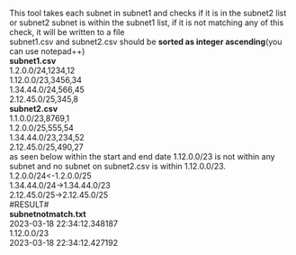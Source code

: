 <p>This tool takes each subnet in subnet1 and checks if it is in the subnet2 list or subnet2 subnet is within the subnet1 list, if it is not matching any of this check, it will be written to a file&nbsp;<br />
subnet1.csv and subnet2.csv should be <strong>sorted as integer ascending</strong>(you can use notepad++)&nbsp;<br />
<strong>subnet1.csv</strong>&nbsp;<br />
1.2.0.0/24,1234,12<br />
1.12.0.0/23,3456,34<br />
1.34.44.0/24,566,45<br />
2.12.45.0/25,345,8<br />
<strong>subnet2.csv</strong><br />
1.1.0.0/23,8769,1<br />
1.2.0.0/25,555,54<br />
1.34.44.0/23,234,52<br />
2.12.45.0/25,490,27<br />
as seen below within the start and end date 1.12.0.0/23 is not within any subnet and no subnet on subnet2.csv is within 1.12.0.0/23.<br />
1.2.0.0/24&lt;-1.2.0.0/25&nbsp; &nbsp;<br />
1.34.44.0/24-&gt;1.34.44.0/23<br />
2.12.45.0/25-&gt;2.12.45.0/25<br />
#RESULT#&nbsp;<br />
<strong>subnetnotmatch.txt</strong><br />
2023-03-18 22:34:12.348187<br />
1.12.0.0/23<br />
2023-03-18 22:34:12.427192<br />
</p>
